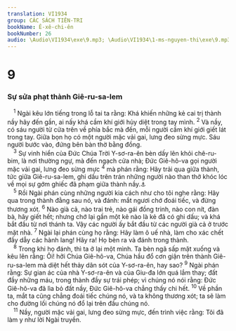 ```yaml
---
translation: VI1934
group: CÁC SÁCH TIÊN-TRI
bookName: Ê-xê-chi-ên 
bookNumber: 26
audio: \Audio\VI1934\exe\9.mp3; \Audio\VI1934\1-ms-nguyen-thi\exe\9.mp3
---
```


<div class="title"><h1>9</h1><h3>Sự sửa phạt thành Giê-ru-sa-lem</h3></div>
<span class="verse exe_9_1"> <sup>1</sup> Ngài kêu lớn tiếng trong lỗ tai ta rằng: Khá khiến những kẻ cai trị thành nầy hãy đến gần, ai nấy khá cầm khí giới hủy diệt trong tay mình. </span>
<span class="verse exe_9_2"><sup>2</sup> Và nầy, có sáu người từ cửa trên về phía bắc mà đến, mỗi người cầm khí giới giết lát trong tay. Giữa bọn họ có một người mặc vải gai, lưng đeo sừng mực. Sáu người bước vào, đứng bên bàn thờ bằng đồng. <br/></span>
<span class="verse exe_9_3"> <sup>3</sup> Sự vinh hiển của Đức Chúa Trời Y-sơ-ra-ên bèn dấy lên khỏi chê-ru-bim, là nơi thường ngự, mà đến ngạch cửa nhà; Đức Giê-hô-va gọi người mặc vải gai, lưng đeo sừng mực </span>
<span class="verse exe_9_4"><sup>4</sup> mà phán rằng: Hãy trải qua giữa thành, tức giữa Giê-ru-sa-lem, ghi dấu trên trán những người nào than thở khóc lóc về mọi sự gớm ghiếc đã phạm giữa thành nầy.<a data-toggle="tooltip" data-placement="bottom" title="Kh 7:3; 9:4; 14:1">⚓</a><br/></span>
<span class="verse exe_9_5"> <sup>5</sup> Rồi Ngài phán cùng những người kia cách như cho tôi nghe rằng: Hãy qua trong thành đằng sau nó, và đánh: mắt ngươi chớ đoái tiếc, và đừng thương xót. </span>
<span class="verse exe_9_6"><sup>6</sup> Nào già cả, nào trai trẻ, nào gái đồng trinh, nào con nít, đàn bà, hãy giết hết; nhưng chớ lại gần một kẻ nào là kẻ đã có ghi dấu; và khá bắt đầu từ nơi thánh ta. Vậy các người ấy bắt đầu từ các người già cả ở trước mặt nhà. </span>
<span class="verse exe_9_7"><sup>7</sup> Ngài lại phán cùng họ rằng: Hãy làm ô uế nhà, làm cho xác chết đầy dẫy các hành lang! Hãy ra! Họ bèn ra và đánh trong thành. <br/></span>
<span class="verse exe_9_8"> <sup>8</sup> Trong khi họ đánh, thì ta ở lại một mình. Ta bèn ngã sấp mặt xuống và kêu lên rằng: Ôi! hỡi Chúa Giê-hô-va, Chúa hầu đổ cơn giận trên thành Giê-ru-sa-lem mà diệt hết thảy dân sót của Y-sơ-ra-ên, hay sao? </span>
<span class="verse exe_9_9"><sup>9</sup> Ngài phán rằng: Sự gian ác của nhà Y-sơ-ra-ên và của Giu-đa lớn quá lắm thay; đất đầy những máu, trong thành đầy sự trái phép; vì chúng nó nói rằng: Đức Giê-hô-va đã lìa bỏ đất nầy, Đức Giê-hô-va chẳng thấy chi hết. </span>
<span class="verse exe_9_10"><sup>10</sup> Về phần ta, mắt ta cũng chẳng đoái tiếc chúng nó, và ta không thương xót; ta sẽ làm cho đường lối chúng nó đổ lại trên đầu chúng nó. <br/></span>
<span class="verse exe_9_11"> <sup>11</sup> Nầy, người mặc vải gai, lưng đeo sừng mực, đến trình việc rằng: Tôi đã làm y như lời Ngài truyền. <br/></span>
